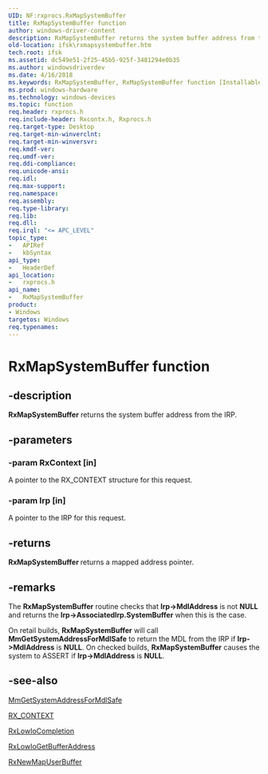 ```yaml
---
UID: NF:rxprocs.RxMapSystemBuffer
title: RxMapSystemBuffer function
author: windows-driver-content
description: RxMapSystemBuffer returns the system buffer address from the IRP.
old-location: ifsk\rxmapsystembuffer.htm
tech.root: ifsk
ms.assetid: dc549e51-2f25-45b5-925f-3481294e0b35
ms.author: windowsdriverdev
ms.date: 4/16/2018
ms.keywords: RxMapSystemBuffer, RxMapSystemBuffer function [Installable File System Drivers], ifsk.rxmapsystembuffer, rxprocs/RxMapSystemBuffer, rxref_b9222b0a-25ca-4ad4-95b9-b9651c625a39.xml
ms.prod: windows-hardware
ms.technology: windows-devices
ms.topic: function
req.header: rxprocs.h
req.include-header: Rxcontx.h, Rxprocs.h
req.target-type: Desktop
req.target-min-winverclnt: 
req.target-min-winversvr: 
req.kmdf-ver: 
req.umdf-ver: 
req.ddi-compliance: 
req.unicode-ansi: 
req.idl: 
req.max-support: 
req.namespace: 
req.assembly: 
req.type-library: 
req.lib: 
req.dll: 
req.irql: "<= APC_LEVEL"
topic_type:
-	APIRef
-	kbSyntax
api_type:
-	HeaderDef
api_location:
-	rxprocs.h
api_name:
-	RxMapSystemBuffer
product:
- Windows
targetos: Windows
req.typenames: 
---
```


# RxMapSystemBuffer function


## -description


<b>RxMapSystemBuffer</b> returns the system buffer address from the IRP. 


## -parameters




### -param RxContext [in]

A pointer to the RX_CONTEXT structure for this request.


### -param Irp [in]

A pointer to the IRP for this request.


## -returns



<b>RxMapSystemBuffer </b>returns a mapped address pointer. 




## -remarks



The <b>RxMapSystemBuffer</b> routine checks that <b>Irp-&gt;MdlAddress</b> is not <b>NULL</b> and returns the <b>Irp-&gt;AssociatedIrp.SystemBuffer</b> when this is the case. 

On retail builds, <b>RxMapSystemBuffer</b> will call <b>MmGetSystemAddressForMdlSafe</b> to return the MDL from the IRP if <b>Irp-&gt;MdlAddress</b> is <b>NULL</b>. On checked builds, <b>RxMapSystemBuffer</b> causes the system to ASSERT if <b>Irp-&gt;MdlAddress</b> is <b>NULL</b>. 




## -see-also




<a href="https://msdn.microsoft.com/library/windows/hardware/ff554559">MmGetSystemAddressForMdlSafe</a>



<a href="https://msdn.microsoft.com/library/windows/hardware/ff554751">RX_CONTEXT</a>



<a href="https://msdn.microsoft.com/library/windows/hardware/ff554525">RxLowIoCompletion</a>



<a href="https://msdn.microsoft.com/library/windows/hardware/ff554529">RxLowIoGetBufferAddress</a>



<a href="https://msdn.microsoft.com/library/windows/hardware/ff554591">RxNewMapUserBuffer</a>
 

 

